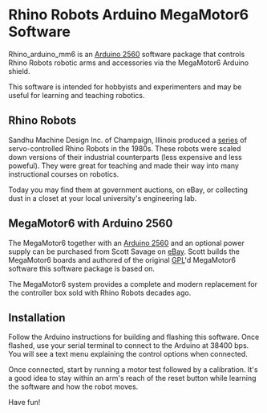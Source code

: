 # Rhino Robots Arduino MegaMotor6 Software

Rhino_arduino_mm6 is an [Arduino 2560](https://store.arduino.cc/products/arduino-mega-2560-rev3) software package that controls Rhino Robots robotic arms and accessories via the MegaMotor6 Arduino shield.

This software is intended for hobbyists and experimenters and may be useful for learning and teaching robotics.

## Rhino Robots

Sandhu Machine Design Inc. of Champaign, Illinois produced a [series](http://www.theoldrobots.com/rhinoarm.html) of servo-controlled Rhino Robots in the 1980s. These robots were scaled down versions of their industrial counterparts (less expensive and less poweful). They were great for teaching and made their way into many instructional courses on robotics.

Today you may find them at government auctions, on eBay, or collecting dust in a closet at your local university's engineering lab.

## MegaMotor6 with Arduino 2560

The MegaMotor6 together with an [Arduino 2560](https://store.arduino.cc/products/arduino-mega-2560-rev3) and an optional power supply can be purchased from Scott Savage on [eBay](https://www.ebay.com/sch/i.html?&_nkw=MegaMotor6).  Scott builds the MegaMotor6 boards and authored of the original [GPL](LICENSE.txt)'d MegaMotor6 software this software package is based on.

The MegaMotor6 system provides a complete and modern replacement for the controller box sold with Rhino Robots decades ago.

## Installation

Follow the Arduino instructions for building and flashing this software. Once flashed, use your serial terminal to connect to the Arduino at 38400 bps. You will see a text menu explaining the control options when connected. 

Once connected, start by running a motor test followed by a calibration. It's a good idea to stay within an arm's reach of the reset button while learning the software and how the robot moves.

Have fun!

